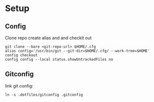 # Setup

## Config

Clone repo create alias and and checkit out
```
git clone --bare <git-repo-url> $HOME/.cfg
alias config='/usr/bin/git --git-dir=$HOME/.cfg/ --work-tree=$HOME'
config checkout
config config --local status.showUntrackedFiles no
```

## Gitconfig

link git config:
```
ln -s .dotfiles/gitconfig .gitconfig
```
